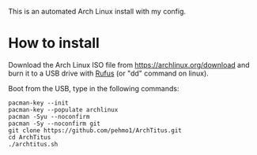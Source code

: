 This is an automated Arch Linux install with my config.

# How to install

Download the Arch Linux ISO file from <https://archlinux.org/download> and burn it to a USB drive with [Rufus](https://rufus.ie/en/) (or "dd" command on linux).

Boot from the USB, type in the following commands:

```
pacman-key --init
pacman-key --populate archlinux
pacman -Syu --noconfirm
pacman -Sy --noconfirm git
git clone https://github.com/pehmo1/ArchTitus.git
cd ArchTitus
./archtitus.sh
```